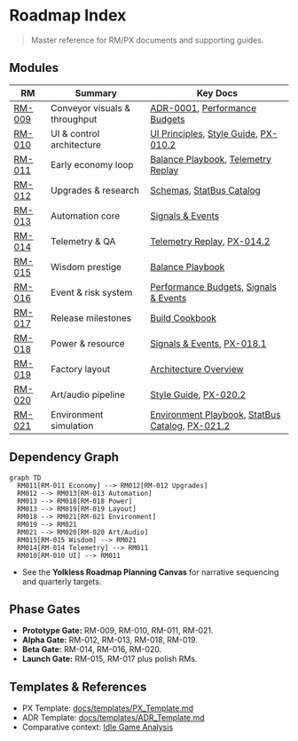 # Roadmap Index

> Master reference for RM/PX documents and supporting guides.

## Modules
| RM | Summary | Key Docs |
| -- | ------- | -------- |
| [RM-009](RM-009.md) | Conveyor visuals & throughput | [ADR-0001](../adr/ADR-0001_conveyor-fidelity.md), [Performance Budgets](../quality/Performance_Budgets.md) |
| [RM-010](RM-010.md) | UI & control architecture | [UI Principles](../ux/UI_Principles.md), [Style Guide](../art/Style_Guide.md), [PX-010.2](../prompts/PX-010.2.md) |
| [RM-011](RM-011.md) | Early economy loop | [Balance Playbook](../design/Balance_Playbook.md), [Telemetry Replay](../quality/Telemetry_Replay.md) |
| [RM-012](RM-012.md) | Upgrades & research | [Schemas](../data/Schemas.md), [StatBus Catalog](../architecture/StatBus_Catalog.md) |
| [RM-013](RM-013.md) | Automation core | [Signals & Events](../architecture/Signals_Events.md) |
| [RM-014](RM-014.md) | Telemetry & QA | [Telemetry Replay](../quality/Telemetry_Replay.md), [PX-014.2](../prompts/PX-014.2.md) |
| [RM-015](RM-015.md) | Wisdom prestige | [Balance Playbook](../design/Balance_Playbook.md) |
| [RM-016](RM-016.md) | Event & risk system | [Performance Budgets](../quality/Performance_Budgets.md), [Signals & Events](../architecture/Signals_Events.md) |
| [RM-017](RM-017.md) | Release milestones | [Build Cookbook](../dev/Build_Cookbook.md) |
| [RM-018](RM-018.md) | Power & resource | [Signals & Events](../architecture/Signals_Events.md), [PX-018.1](../prompts/PX-018.1.md) |
| [RM-019](RM-019.md) | Factory layout | [Architecture Overview](../architecture/Overview.md) |
| [RM-020](RM-020.md) | Art/audio pipeline | [Style Guide](../art/Style_Guide.md), [PX-020.2](../prompts/PX-020.2.md) |
| [RM-021](RM-021.md) | Environment simulation | [Environment Playbook](../design/Environment_Playbook.md), [StatBus Catalog](../architecture/StatBus_Catalog.md), [PX-021.2](../prompts/PX-021.2.md) |

## Dependency Graph
```mermaid
graph TD
  RM011[RM-011 Economy] --> RM012[RM-012 Upgrades]
  RM012 --> RM013[RM-013 Automation]
  RM013 --> RM018[RM-018 Power]
  RM013 --> RM019[RM-019 Layout]
  RM018 --> RM021[RM-021 Environment]
  RM019 --> RM021
  RM021 --> RM020[RM-020 Art/Audio]
  RM015[RM-015 Wisdom] --> RM021
  RM014[RM-014 Telemetry] --> RM011
  RM010[RM-010 UI] --> RM011
```
- See the **Yolkless Roadmap Planning Canvas** for narrative sequencing and quarterly targets.

## Phase Gates
- **Prototype Gate:** RM-009, RM-010, RM-011, RM-021.
- **Alpha Gate:** RM-012, RM-013, RM-018, RM-019.
- **Beta Gate:** RM-014, RM-016, RM-020.
- **Launch Gate:** RM-015, RM-017 plus polish RMs.

## Templates & References
- PX Template: [docs/templates/PX_Template.md](../templates/PX_Template.md)
- ADR Template: [docs/templates/ADR_Template.md](../templates/ADR_Template.md)
- Comparative context: [Idle Game Analysis](../analysis/IdleGameComparative.md)
